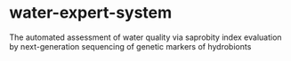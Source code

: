 # water-expert-system
The automated assessment of water quality via saprobity index evaluation by next-generation sequencing of genetic markers of hydrobionts
